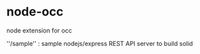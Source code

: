 node-occ
========

node extension for occ

''/sample'' : sample nodejs/express REST API server to build solid
